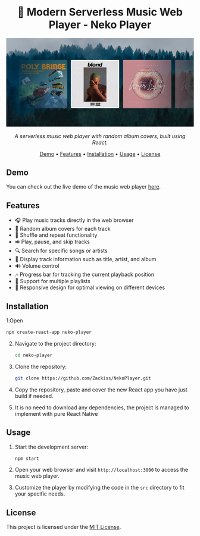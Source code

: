 <h1 align="center">🎵 Modern Serverless Music Web Player - Neko Player</h1>

<p align="center">
  <img src="https://github.com/Zackiss/NekoPlayer/blob/main/preview.png" alt="Demo Screenshot">
</p>

<p align="center">
  <em>A serverless music web player with random album covers, built using React.</em>
</p>

<p align="center">
  <a href="#demo">Demo</a> •
  <a href="#features">Features</a> •
  <a href="#installation">Installation</a> •
  <a href="#usage">Usage</a> •
  <a href="#license">License</a>
</p>

## Demo

You can check out the live demo of the music web player [here](http://www.nekohouse.fun:3000/).

## Features

- 🎧 Play music tracks directly in the web browser
- 📀 Random album covers for each track
- 🎵 Shuffle and repeat functionality
- ⏯️ Play, pause, and skip tracks
- 🔍 Search for specific songs or artists
- 📝 Display track information such as title, artist, and album
- 🔊 Volume control
- 🎶 Progress bar for tracking the current playback position
- 📁 Support for multiple playlists
- 🎉 Responsive design for optimal viewing on different devices

## Installation

1.Open

   ```bash
   npx create-react-app neko-player
   ```

2. Navigate to the project directory:

   ```bash
   cd neko-player
   ```
   
3. Clone the repository:

   ```bash
   git clone https://github.com/Zackiss/NekoPlayer.git
   ```
   
4. Copy the repository, paste and cover the new React app you have just build if needed.
5. It is no need to download any dependencies, the project is managed to implement with pure React Native

## Usage

1. Start the development server:

   ```bash
   npm start
   ```

2. Open your web browser and visit `http://localhost:3000` to access the music web player.

3. Customize the player by modifying the code in the `src` directory to fit your specific needs.

## License

This project is licensed under the [MIT License](LICENSE).
```
